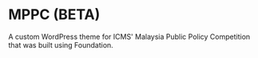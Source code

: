 MPPC (BETA)
===========
A custom WordPress theme for ICMS' Malaysia Public Policy Competition that was built using Foundation. 